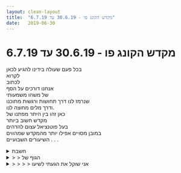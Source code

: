 ```yaml
---
layout: clean-layout
title:  "מקדש הקונג פו - 30.6.19 עד 6.7.19"
date:   2019-06-30
---
```

# מקדש הקונג פו - 30.6.19 עד 6.7.19 
בכל פעם שעולה בידינו להגיע לכאן<br> לקרוא<br> לכתוב<br> אנחנו דורכים על הסף<br> של משהו משמעותי<br> שנרמז לנו דרך תחושות ורגשות מתוכנו<br> ודרך מלים מחוצה לנו.<br> כאן זהו בין היתר מפתנו של<br> מקדש חשוב ביותר<br> בעל פוטנציאל עצום להדהים<br> במובן מסויים אפילו יותר מהמקדש שמהווים<br> השיעורים השבועיים . . .

<details>
                    <summary>חשבת</summary>
                    לעדכן שאני מרגיש לא משהו בכלל.<br> ושאני בא לשיעור כנראה,<br> ושאולי זה ילווה אותי גם לשיעור (התחושה הזאת).
                  </details><details>
                    <summary>> > הגוף של</summary>
                    מרגיש חלש כזה. כאילו אני זקן.
                  </details><details>
                    <summary>> > > > אני שוקל את הגעתי לשיעו</summary>
                    
                  </details><details>
                    <summary>> > > > > > * אח"כ ישי ביטל את שיעורו (עדכון לקוראים הנא</summary>
                    נים שתהו מה קרה עם זה בסוף)<br><br><table width='70%' cellpadding='0' cellspacing='0' bgcolor='#C6C7C6'><tr><td height='1'></td></tr></table><br><b>מדברים על מדיטציה:</b> <a href="http://forums.tapuz.co.il/meditation" target="_blank">http://forums.tapuz.co.il/meditation</a><br/><br/>לומדים את אמנות המדיטציה: <a href="http://www.ThePracticalMeditation.com" target="_blank" rel=nofollow>www.ThePracticalMeditation.com</a><br/>לומדים את אמנות היכולת: <a href="http://www.MagicalChanging.com" target="_blank" rel=nofollow>www.MagicalChanging.com</a>
                  </details><details>
                    <summary>שני ערב 1.7.19 "עצמאות טבעית</summary>
                    19:30 - 21:50, מיכל שיר ואסא, בן מאייש את עמדת הסייען<br> <br> מעט קלישות בתחילת השיעור.<br> <br> *צלילה אל אמן הריפוי והבריאות*<br> בעזרת פורמות, הנעת האנרגיה הפנימית, להיות בסיפור הנכון ועוד. לא להצטרך שדברים יעלו בשביל להתקדם באמן הריפוי והבריאות שלי. <br> מעניין שעבודה שעשיתי הבוקר במרחב הבוקר שלי ככל הנראה העלתה כמה תופעות שדבקו בה בדעתי מהתקופה שבה השתמשתי בה ברצינות בעבר. במהלך היום הטרידו אותי ממש בקטנה צללים קטנים כאלה מן העבר ולא הבנתי מה הם עושים כאן. <br> <br> ביצוע הפורמות במופע אמנות הריפוי והבריאות שלהן העלתה המון מידע מצויין גם כזה ששיך לאמנות הלחימה. <br> <br> *נבט חשוב + לשים לב לא להניח לעבודת העצמאות שלי לסגור אותי לקבלת הנחייה*<br> התלמיד הנוסף שהיה אמור להשתתף בשיעורי היום לא הגיע ונותרתי לבדי. הסייען דיבר איתי על זה והזכיר את הטכניקה של לדמיין שאני עכשיו 100 שיעורים לבדי. בזמן שהוא דיבר על זה התייחסתי לזה מעט ברפרוף כזה. אולי משום שהייתי מעט עדיין חם על העניין הזה של ליצור את שיעורי. אולי מעט חם מידי. אבל הזרע הזה נבט מאוחר יותר בשיעור בצורה יפה מאוד. <br> <br> *עלייה ברמת הביטחון שלי*<br> הרגשתי רגוע יותר במהלך השיעור מכל מיני בחינות מעניינות. בין היתר תחת מבטו המעט מטריד של איזה צופה.<br> <br> *אמנות הלמידה*<br> למידה בע&quot;פ של חלוקת הפרק הראשון ל-12 עבודות - צ&#39;ק<br> דמיון של עצמי עושה זאת במהירות גדולה פי כמה. מסוגל לעשות זאת עם כל מיני דברים בשוטף.<br> איך להגביר את איכות הנוכחות שלי עכשיו בשיעור? כבר השאלה הזו עושה עבודה יפה. <br> עבודה עם דמיון שזהו השיעור האחרון שלי בביה&quot;ס, או עם הנחייה, וניסיון להכין את עצמי כמיטב יכולתי למצב שבו אני צריך להסתדר בלי. <br> עבודה עם הרעיון של 100 שיעורים לבד - הפוטנציאל של זה מהמם. כמו העבודה שעשיתי עם הגב שלי למשל, אבל ב-6 הערוצים. משגר מופלא למציאות חדשה. מרגש. חלק מהאפקט של זה מתקבל אפילו רק מלדמיין את עצמי עושה את זה. <br> <br> השיעור הסתיים ברגע מסוים בגינה בפרישמן. כאמור, ב-21:50.<br> <br> תודה!!<br>
                  </details><details>
                    <summary>> > נ.</summary>
                    משהו שממש שיפר אותי במהלך השיעור - משהו כמו &#39;להיות כאן כמה שיותר בכנות.&#39;
                  </details><details>
                    <summary>ראשון ערב 30/06/19 "יופי אינסופי</summary>
                    הגעתי למקום המפגש בערך בחמש וחצי.<br> כשהוצאתי את הטלפון כדי להשתיקו קיבלתי הודעה מאוד מטרידה ומעצבנת.<br> שקרן הגיעה והתחלנו את השיעור, ניסיתי לשים את הגוש המטריד בצד ולאפשר לעצמי להתנתק ממנו למשך השיעור.<br> מתוך המאמץ לשים את המטרד בצד נוצר מאבק בתוכי ולא הצלחתי בכלל להתחבר לשיעור, דעתי היתה מוסחת ושבויה במעין משחק פינג פונג של להדוף ולהתמסר.<br> לקראת סוף השיעור, החלטתי לוותר על המאבק ולהזמין את המטרד אל תוך השיעור, להשתמש בו, לכוון אליו את הבעיטות שלי, למצוא את הדרך אליו ולהישיר מבט אל הדבר הפועם הזה.<br> רק אז הרגשתי נוכחת בשיעור, זה היה מאוד מעניין בשבילי.<br> בסוף השיעור מיהרתי לטפל בבעיה, הצלחתי להפוך אותה למשהו שמרגיש ממש טוב בכמה פעולות פשוטות, ללא עצבים.<br> השיעור הזה היה מועיל ביותר מבחינת הגישה לעניינים מטרידים ומבאסים.
                  </details><details>
                    <summary>שעור יום שני בקר 1.7.2019 – "בהירות בעלייה</summary>
                    הגעתי לנק&#39; המפגש בשעה 6:30 – השיעור הרשמי הסתיים בשעה 7:55 – השיעור שלי הסתתים ב-8:05<br> משתתפים: אינגריד, יואב - ללא מנחה – הדרכה חיצונית: בן, אינגריד, יואב<br> <br> התחלת השיעור<br> כשהגעתי לנק&#39; המפגש פגשתי שם את בן; הונחיתי להתחיל את השיעור שלי תוך מעבר לגן דובנוב וששם, תוך שאני מנהלת את השיעור שלי, אהיה כל הזמן בתשומת לב להגעתם של יואב ודורית, שאשף לראות אותם לפני שהם ישימו לב אלי ושאקרא להם להצטרף אלי.<br> השיעור שלי<br> תוך כדי הליכה לגן דובנוב חוויתי לעומק את תנועת הרגליים שלי והתבוננתי מסביבי, סופגת את האור היפה והמיוחד של שעת בקר. בגן דובנוב עברתי למיד למדשאה, ליד הבריכה השקועה והתחלתי לעבוד הגמישות ותנועות בעיטה. הרגשתי צורך בעבודה פיזית כדי להעצים את תחושת הגוף שלי כדי לאזן את הרעש הגדול בראש שלי. תוך כדי תרגול הייתי ערנית והתבוננתי בשקט מסביבי, כשאני לוקחת בחשבון את הדרכים השוות האפשריות להגעה לגן דובנוב. כעבור כ-5-10 ד&#39; ראיתי את יואב, כשהוא מרוכז במבט לעבר הכיוון ההפוך מזה שבו אני נמצאת. נופפתי ידיים לעברו אך הוא לא ראה אותי, קראתי בשמו מרחוק – תוך שאני שמה לב שלרוב, בחיים הרגילים, יש בי מעצור חזק מלעשות דבר כזה, אז נהניתי מהחופש שלי לעשות את זה. יואב שם לב אלי, הפנה את ראשו לצד השני וניגש אלי. צירפתי אותו לשיעור שלי. שמתי לב שהנוכחות שלו במידה מסויימת משחררת אותי מהרעש בראש שלי.<br> כעבור עדו כ-5 ד&#39; בן הופיע והצטרף אלינו. הוא הנחה את יואב להמשיך את השיעור של שנינו עד תומו והמשיך להתבונן בשיעור שלנו.<br> השיעור בהנחייתו של יואב<br> תוך כדי שתרגלתי בעיטות, בן העיר לי על החזקת כף הרגל בבעיטת הצד, שעלי להחזיק אותה בזווית יותר מודגש. להפתעתי היה לי קל ונגיש לבצע את התיקון והתפלאתי שלא עשיתי זאת קודם. זה שינה בצורה משמעותי את ביצוע הבעיטות צד שלי וכעבור כמה דקות בן העיר לי שכעת אני נראית כאילו ירדו מעלי כמה שנים כשאני מבצעת את הבעיטה בצורה שבה הנחה אותי. אני חוויתי את זה כשיפור משמעותי בזרימת האנרגיה בגוף.<br> תובנה: נראה לי שברוב התנועות לחימה שאני מבצעת אני מוסיפה איזהו שהוא מאמץ &quot;אקסטרא&quot; שכמו מחבל או מחליש את התנעה, עד כדי ביטול המהות שלה, כלומר, במאמץ היתר שאני עושה אני אולי הופכת את תנועת הלחימה ללא מועילה או פחות מועילה.<br> כעבור כ-10-15 ד&#39; בן נפרד מאיתנו. כשבן עוזב אותנו באמצע שיעור אני לפעמים חווה ירידה משמעותית ברמת האנרגיה בשיעור, אך לא תמיד. הפעם חוויתי זאת כירידה באנרגיה - כי הרגשתי באנרגיה נמוכה. <br> עבדנו על “sticky hands”. גיליתי שלא ברור לי כלל מה זה, למעט השמירה על מגע עם יד הפרטנר. לא הה לי ברור אם זה אומנות לחימה או אומנות התנועה. הבנתי שזה יותר אומנות התנועה. נהניתי מהתרגיל, מתרגול הקשב לפרטנר ורמת שיתוף הפעולה. כיף.<br> עבדנו על אומנות הלחימה תוך שכל אחד בתורו מסמן מכה או בעיטה והיריב בוחן אפשרויות להתמודד עם זה. מאוד נהניתי מזה. לפעמים אחד מאיתנו ביקש מהשני לחזור 3-4 פעמים על אותה התנועה כדי לבחון חלופות אפשריות. שמתי לב לתחושת חוסר אונים שעולה בי מול בעיטות, קצת עבדתי עם זה והרגשתי שהצלחתי לקלף מעלי עוד קצת מחוסר האונים הזה.<br> לקראת סיום<br> יואב ביקש ממני להנחות אותנו, משהו שייטיב איתי. הדגש הזה השפיע עלי לבחור משהו שיעשה לי שמח: ישיבה גב אל גב, במינים מאמץ ותוך תשומת לב לנשימה שלי. <br> תרגיל נוסף: ישיבה זה מול זו תוך התבוננות בעיניו של הפרטנר. מאוד נהניתי מהתרגילים האלה.<br> לאחר מכן יואב הנחה אותנו לשבת ולהקשיב לקולות מסביבנו - זה היה כאילו הוא קרא את מחשבותיי, כי זה היה התרגיל הבא שעלה בדעתי לעשות. בדיוק באות זמן היו כמה ציפורים מאוד קולניות בקרבתנו וזה היה עבורי משול לציפה על פני המים.<br> בשעה 7:55 יואב הכריז על סיום השיעור שלנו. <br> נשארנו ישובים על הדשא עוד כמה דקות ויצאנו מגן דובנוב סביב 8:05.<br> יצאתי מהשיעור טעונה באנרגיות שקטות וחיוניות. אני יכולה לאמץ בהחלט את האירה של &quot;בהירות בעליה&quot;.
                  </details><details>
                    <summary>ג בקר 2.7.19 "שער למתנות אינסופיות</summary>
                    7:55 - 10:49, אסא וליעוז, סייען נוכח בחלקו הראשון של השיעור.<br> <br> הגעתי לשיעור קצת אחרי עשרה לשבע כשאני כבר בתוך מין תרגול. משהו כמו &#39;להיות במקדש&#39;. התמקמתי לי בתנוחה נעימה עם גבי לקיר והתחלתי את השיעור. <br> <br> השיעור כבר התחיל מרגע שנכנסתי אליו והוא שלם. לא חסר בו דבר.<br> במה הכי חשוב לי להשתפר עכשיו?<br> בשלב מסוים בן הגיע והתקמקם לא רחוק ממני. <br> <br> מאבטחת אחת שניגשה אלי לשאול אם אני צריך עזרה שיקפה לי שאני באיזה אופן בולט בשטח. נראה מוזר. יוצא דופן.<br> <br> בשלב מסוים בן הנחה אותי לעבור לגן דובנוב. באופן הרמוני, בזמן הנכון. זה לא ציטוט מדויק.<br> <br> בגן ביליתי זמן מה בלטפס על המתקנים. היה שם רגע אחד שבו עשיתי צעד מעט לא מדוייק, אבל הייתי מאובטח. סה&quot;כ היה לי כיף מאוד ומלמד. <br> <br> לאחר מכן התיישבתי וביליתי עוד קצת זמן עם &#39;להיות במקדש&#39; (אין קשר מכוון לפרק השלישי. הכוונה למשהו אחר). ולאחר מספר דקות נוספות עברתי לעבוד על סאן-צ&#39;ן 1. נהניתי מאוד. בפעם השנייה עבדתי על גירסה מאוד חופשית ולא לחימתית שלו. וזה הראה לי כל מיני דברים ממש מגניבים. צורות שונות למתוח את הגוף. כל מיני פיתולים והיפתחויות.<br> <br> אז בן ניגש אלי ודיברנו מעט. האייטם הראשון היה על הגנה עצמית מפני עצמי. הוזכרה תאונת האופניים שהייתה לי לפני כ-18 שנה ונשאלתי משהו כמו האם אני בטוח מפני דבר כזה כיום (כן, במידה רבה מאוד). אייטם שני עסק במיקום הנכון של ההנחיות המתקבלות בתוך השיעור שלי מהסייען. האחוזים שזה מקבל בתוך השיעור המלא שלי. דובר על אחוזים קטנים באופן שהפתיע אותי. 3-5% זה יותר מידי... לאחר מכן קיבלתי הנחיה להיות עירני לרגע הופעתו של ליעוז בגן ושדקות מספר לאחר שהחל השיעור שלו, אנו מתחילים שיעור משותף. בין היתר השיעור אמור לכלול חלק של פורמות. האם ברור לי שהחלק הזה יכול להיות קצר מאוד (מספר דקות בודדות) או ארוך מאוד כרצוני? לא קיבלתי איזה ציון זמן ברור במה שעלה בי.<br> <br> עוד דבר שעלה היה שבן התייחס שוב כמו במספר פעמים בעבר להנחיה שלו כאל הפרעה לשיעור שלי. שאלתי על זה והוא דיבר על זה קצת באופן שהיה לי מובן לאור העבודה הראשונה שעשיתי. משהו כמו השיעור שלי כבר שלם, כמו מין כדור אור זהוב כזה. ברובד מסוים זה מותיר בו איזו שריטה (הדימוי הזה עלה בשיחה שלנו) שצריך עכשיו להשתמש בו לטובה.<br> <br> שוב עלתה בי גם ההרגשה של איזה קצר תקשורתי קטן. ברגע מסוים.<br> <br> לאחר מכן בן התרחק לאיטו ונותרתי לבדי בשיעור עד שליעוז הגיע. שיניתי מיקום ועבדתי קצת על קימה משכיבה על הגב לעמידה בקפיצה ועל עמידת הידיים שלי. מספר דקות לאחר שליעוז הגיע התחיל החלק המשותף שלנו. <br> <br> שינינו מיקום ועברנו למקום נחמד בצל לא רחוק משם. עבדנו זמן מה על קידום 6 האמנים. ולקראת הסוף, על פורמות. כשאני נזכר שוב בסן צ&#39;ן 2 ובעזרת ליעוז, וליעוז נזכר בסן צ&#39;ן של הקראטה שפעם למדתי, בעזרתי. <br> <br> הגוף שלי מושלם. הוא חכם יותר ממה שאני חושב. חכם ממני בהרבה דברים. הגוף שלנו הוא דאו. ניתן לנו לנוח בתוכו. <br> <br> קל לראות שיש רמות שלא ניתן להגיע אליהם נגיד באמנות הלחימה מבלי שישנה רמה מסויימת בכל אחד מהאמנים. זה נכון לגבי כל אחת מהאמנויות האלה ביחס לאחרות. <br> <br> תודה!!<br> <br> <br> <br> <br> <br> <br> <br> <br>
                  </details><details>
                    <summary>"יופי אינסופי", ראשון ערב, 30.6.1</summary>
                    התחלתי את השיעור ב19:40 בערך.<br> <br> בן דיבר איתי על ההתקדמות שלי בעבודה על הראייה, הנחה אותי לקרוא על זה ולאפשר לעיניים שלי הרבה זמן התבוננות נטולת משקפיים.<br> העליתי כל מני הסתייגויות וקיבלתי תשובות עליהן.<br> <br> התבקשנו למצוא 3 עבודות פנימיות שבא לנו לתרגל עכשיו וכן שהיינו רוצים להשתפר בהן, ולמספר אותן.<br> עבדנו איתן ביחד בישיבה בעיניים עצומות, כשכל אחד יכול להכריז על מס&#39; העבודה הבאה. כולל אפשרות לעדכן &#39;השתפרתי&#39;.<br> העבודות שלי היו: חישת הגוף, אפשור של מה שיש בתוכי, מציאת הצלחות שלי.<br> בהמשך נוספה אפשרות להצמיד ל&#39;השתפרתי&#39; מילה נוספת. ואז גם עדכון חופשי יותר. הריכוז שלי היה נמוך.<br> עברנו לתרגל את זה בזוגות. עבדתי עם יניב.<br> בצורה דומה עברנו לעבוד עם 3 תרגולים תנועתיים שבחרנו.<br> לאחר מכן עבדנו עם שני הסוגים בו זמנית (א-ג תרגול תנועתי, 1-3 פנימי).<br> היה לי קשה לעקוב אחרי מה עושים כל רגע, לשמוע מה אמרו או לזכור על איזו עבודה מדובר.<br> נדמה לי שחזרנו מתישהו לעבודה פנימית בלבד.<br> <br> קיבלתי אחריות על המשך השיעור שלי, עד סופו, ללא מגבלות.<br> התחשק לי ללכת להנאתי ברחבי תל אביב. משהו בתוכי חשש שזה לא מתאים לשיעור קונג-פו, אך לבסוף איפשרתי זאת לעצמי.<br> הלכתי בלי לדעת בדיוק לאן, בכיוון כללי של הים. התרגשתי מהאפשור ומההקשבה לעצמי, ופשוט התרווחתי לי בגוף ונשמתי, בוחר כל פעם מחדש את הכיוון.<br> <br> לבסוף כשהתעייפתי מצאתי לי ספסל לשבת עליו, וסיכמתי לעצמי את השיעור.<br> סיימתי לקראת עשר, עם התכוונות מיטיבה לשבוע הקרוב.<br> <br> תודה.<br>
                  </details><details>
                    <summary>יום שלישי ערב 02.07.19 "לתת ולקבל</summary>
                    באתי לשיעור הזה שבור למדי. מלא רגשות אשם ותחושות כשלון, הגעתי גם לאחר עבודה של 12 שעות , נסיעה של שעה וחצי , ותחושת אשם כבדה של לא עשיתי מספיק בשביל המשפחה ולא ע עשיתי מספיק בשביל להסתדר בעבודה, זה לווה בתחושת מרירות נוראית , עשיתי את כל המאמצים האלו להגיע ומה עכשיו? בגלל האיחור השיעור שלי התחיל בסוג של השתלבות ובכל לווה בתחושת מרירות וייאוש, בשביל זה באתי והתאמצתי בשביל זה הקרבתי ? היה לי מאוד קשה בכלל לבצע איזשהו תרגיל ובכלל הייתה לי תחושה של זהו נדמר, אנ י לא יכול יותר להיות בשיעורים, פשוט אוותר ואפ-סיק . במקביל קרו עוד דברים שאשים בהודעה שנייה.
                  </details><details>
                    <summary>> > ההששלכות של השיעור רבות ומורכבו</summary>
                    אני עדיין מנסה למצוא ביטוי לחלק מהחתיכות. היום בחסרה מהעבודה הייתי במצוקה קשה דמעתי, ובאותו רגע כן נזכרתי בעצה של לא לתת למחשבות לעצור שברים שמעבר, בכיתי ובכיתי והרגשתי חוויה של כניעה למציאות סביבה שהתפרקה לחתיכות קטנות, שבה תוך כדי דמעות הרגשתי משהו עצום, אני כבובה תלויה על חבל,אני עם הגוף הפיזי ומתחתיו בוער משהו אחר, המציאות שמסביבי שהייתה כביש ומכוניות מתחתיה פועמת משהו שאני אפילו לא יכול להסביר. נמשך כמה דקות בלי שליטה שלי מלבד הגירוי הראשוני.
                  </details><details>
                    <summary>> > </summary>
                    
                  </details><details>
                    <summary>רביעי שש, 3.7.19, "הסדנה המשולבת</summary>
                    16:46 עד 21:30 בערך, אני ישי וקרן<br> <br> הגעה מוקדמת, קצת אחרי וחצי. התארגנות, פיפי וכאלה, ונכנסתי לשיעור. <br> <br> כניסה ל-&#39;העולם הוא מקדש&#39;.<br> סשן ארוך של הבנת וכתיבת תוצרים רצויים מהשיעור. מתוכו (בניסוח מקוצר):<br> הגוף כאור<br> העולם כמקדש<br> אמן הלחימה<br> אמן הבריאות<br> החוקר<br> הקוסם<br> הקופיף<br> <br> מחקר על &#39;הגוף כאור&#39;, הרבה בעזרת הקטע &quot;דרשה על הגוף&quot; מכוחו של הרגע הזה (עמוד 95 בתרגום לעברית). <br> <br> מחקר על &#39;העולם כמקדש&#39; - בעזרת העברת תשומת הלב ליופיו. ובעזרת תוצרי המחקר הקודם. <br> <br> עבודה על עמידת ידיים (טיפ מעניין מישי לגבי זה)<br> עבודה על סן צ&#39;ן 1 ו-2. <br> עבודה על טיפוס וטכניקה חדשה של עליה אל מפלס צר. <br> <br> בסביבות 18:20 אספתי את ישי וקרן לשיעור. תרגול צורת העבודה של חיקוי תנועתי אחד של השנייה כשהעיניים נפגשות ונשארות שם. הם התחילו בזה והמשכנו באופן אורגני כזה מתוך התרגול שלהם. ואז ניצול של הסביבה הזו. 1 מחקה ו-1 מנסה להיטיב עם עצמו בעזרת תנועה. 1 מחקה ו-1 מנסה להיטיב עם השני בעזרת בחירת התנועות. <br> <br> ביחד - סימון של נגיעות רגליים עדינות בגופם של האחרים. עבודה עדינה עם כרית. <br> <br> ביחד - לשים לב לחיים שיש בדברים. כמו זרם של חשמל עבור נורה. כך יש משהו שמפעיל דברים אחרים בעולם. יש זרם של משהו, לא משנה מה שעושה שדברים יהיו חיים ויוכלו לדבר ולזוז. ואפשר להבחין בו. ואפשר להרגיש אותו בי. בכל מיני מופעים וצורות. <br> <br> בסביבות 19:20 הונחינו להמשיך כל אחד את שיעורו שלו עד תומו. <br> <br> במהלך כל הזמן המשכתי לעבוד על הגוף כאור, ועתה חזרתי לזה בשמחה. <br> <br> הוזמנתי להצטרף לבעז, ריב ושמואל בעבודה המשותפת שלהם. אך הרגשתי שנכון יותר להמתין עד שהשיעורים של האחרים יסתיימו לפני שאעשה זאת. לאחר שזה קרה, הצטרפתי בשמחה לעבודה שעסקה בניקוי טעויות מאמנות הלחימה שלנו. היה מצוין.<br> <br> לאחר שחלק זה הסתיים, לקחתי את התיק ויצאתי אל החלק האחרון של השיעור שלי. שכלל בין היתר גם פסטה טעימה בלנדוור.<br> שם: עוד עבודה מיוחדת עם הגוף כאור והעולם כמקדש. <br> <br> כשהכנסתי בחוסר זהירות פסטה חמה ממש קצת יותר מידי לפה והתעקשתי לא להוציא אותה כי היה לי ממש טעים, זה הזכיר לי עוד קטע מתוך כוחו של הרגע הזה. עולה שם השאלה &#39;איך נוכל להיפטר מהשליליות?&#39; והתשובה מתחילה ב- &#39;איך נפטרים מגחל לוהט שמחזיקים ביד?&#39;. זה העלה בי איזה לימוד נהדר שקשור לזה. על הפסטה התעקשתי כי היה לי טעים. מה טעים לי בשליליות במקומות שבהן אני מחזיק בה? איפה אני מחזיק בעמדה קורבנית בחיי? התבוננות מעניינת מאוד.<br> <br> לאחר מכן בראתי לי את הערב שמתוכו אני כותב עכשיו. שאמור בין היתר לכלול גם סשן קצרצ&#39;יק של בריאת מחר שלי. <br> <br> פחות או יותר כשקמתי לשלם, סיימתי את שיעור. כאמור בערך בשעה 21:30.<br> <br> תודה!!!
                  </details><details>
                    <summary>קונג-פו, רביעי 20:00, 03/07 - "הסדנה המשולבת</summary>
                    מ 18:50 עד 21:55.<br> רוב הזמן ביחד עם ריב ושמואל, בחלק מהזמן אסא הצטרף אלינו.<br> <br> ריב ואני חזרנו על התנועות הראשונות מפורמת אגרוף ארוך השלישית אותן למדו ביום חמישי. <br> בהמשך שמואל הצטרף אלינו ועבדנו ביחד על אגרוף ארוך הראשון כשאנו מנסים גם להשתפר בלחימה וגם להבין טוב יותר תנועות מסויימות ואת היישום הלחימתי שלהן. <br> <br> בהמשך עברנו לניקוי טעויות שאנו עושה במשחקי הלחימה השונים. מבחינתי זה היה בהשראת סרטון קרב שראיתי בין לוחם MMA לאמן לחימה סיני (שהסתיים תוך כמה שניות בנוקאאוט). זה העלה בי את השאלה האם גם אני עושה טעויות? האם גם אני משלה את עצמי? אני יודע שטעויות רבות נוקו בעבר אבל תמיד אפשר להבריק עוד קצת. <br> אז יצאנו מנקודת הנחה שאנו עושים טעויות והתנסינו בניקוי הזה בתרגול ידיים ואח&quot;כ בתרגול רגליים נמוך. שניים עובדים ועושים את הניקוי הזה כאשר השלישי צופה ומנסה לזהות אצלם טעויות. זה היה ממש טוב. שמתי לב לכמה דברים וזה עזר לי לעבוד בצורה יותר מדוייקת ומחוברת למציאות.<br> <br> אסא הצטרף אלינו ועשינו סבב הדרכות קצרות (לכל הארבעה)בהן אנו עובדים ומשתפרים במשהו נקודתי מאומנות הלחימה. אלה ההדרכות שניתנו:<br> ריב - לתת סימון &quot;לא טוב&quot; לפרטנר ולציין משהו בקול (למשל &quot;לא נכון&quot;). אח&quot;כ לתת את אותו הסימון אבל בצורה טובה יותר ולציין משהו בקול (כמו &quot;מצויין&quot;).<br> אני - להחזיק חזק את היד מאוגרפת מול הפנים של הפרטנר ולהתקדם לעברו. המטרה של אחד היא שהיד לא תזוז ושל השני להסיט את היד ולהעיף אותה מהאזור שלו.<br> שמואל - המטרה רציפה של סימונים עדינים עם הידיים&nbsp;&nbsp;כאשר השני עובד עם זה תוך כדי הגברת המודעות והשליטה שלו במצב.<br> אסא - להסתכל על השלושה האחרים ולזהות טעויות שהם יכולים לעשות במהלך קרב שיאפשרו לי להיכנס בסימון, ובמקביל לזהות גם טעויות שאני יכול לעשות במהלך קרב שיאפשר להם להיכנס בסימון. <br> זה היה מצויין והשלמה טובה לעבודה הקודמת.<br> <br> אסא המשיך בשיעור שלו ונשארנו שמואל ריב ואני. <br> <br> דמיינו שאנו נמצאים במוד קבוע של טיפוח הבריאות. במוד הזה כל דבר שאנו עושים מטפח את הבריאות שלנו. בהמשך, תוך כדי מעבר לגג גן העיר (עד כה היינו באזור נקודת המפגש), שיתפנו ברשמים שלנו מהעבודה. אני ראיתי דברים הקשורים לאכילה ותזונה, שעות שינה מעטות ואיכותיות, עבודה מול המחשב והרפייה של העיניים.<br> <br> מרחב חופשי לשיפור הראייה<br> התקדמות עצמאית בשיפור הראייה כאשר כל אחד מאיתנו יכול להביר לנו הדרכה קצרה בת דקה או פחות.<br> שלוש עבודות שאני זוכר:<br> להרגיש את שרירי ולהרפות אותם<br> להסתכל לאזורים מסויימים ולשים לב אם אני מפספס משהו<br> הנאה מהראייה<br> <br> מרחב חופשי באמנות ההגשמה<br> התקדמות עצמאית כשגם הפעם כל אחד מאיתנו יכול להעביר הדרכות עם הגבלת זמן של 5 דקות לכל הדרכה.<br> הדרכה אחת שאני זוכר כרגע: בחירה של 3 דברים שאני מתכוון לעשות מחר. לדמיין עשייה טובה הן ברובד הפנימי והן בחיצוני.<br> <br> מבט על על השיעור - בעזרת 6 האומנויות. הסתכלות והערכה כמה השלמתי בשיעור הזה בכל אחת מהן. למעט אמנות הלחימה בה הערכתי שהשלמתי מעל ל 100 אחוזים (באזור 130-140) בשאר הערכה שלי נעה בין 80 ל- 100 אחוזים.<br> <br> היה שיעור נהדר! תודה!
                  </details><details>
                    <summary>שעור יום רביעי בקר 3.7.2019 – "התרת הנשימה</summary>
                    שעת הגעה: 6:25 – זמן סיום:8:50 – משת&#39;: אינגריד, דורית, תרצה – מנחה: בן ואחרות<br> תחילת השיעור שלי<br> תוך כדי שהלכתי לנק&#39; המפגש הבחנתי מעבר לצומת בדורית העומד ברמזור במעבר החצייה. היא הגיעה לנק&#39; המפגש כעבור כמה דקות (בשל הרמזורים).<br> בדומה לשיעור של יום שני, בן פנה אלי מיד עם הגעתי לנק&#39; המפגש והנחה אותי להמשיך (ולא להתחיל כפי שהבנתי בטעות בשיעור הקודם) את השיעור שלי תוך מעבר לגן דובנוב. שם עלי לנהל את השיעור של עצמי לפי רצוני ולהיות ערנית כך שאראה 2 משתתפים נוספים לפני שהם יבחינו בי ולקרוא להם להצטרף אלי ולשיעור שלי.<br> צעדתי ברח&#39; תוך שאני מתמקדת בתחושה הכללית שלי ומתבוננת סביבי ונהנית מהיופי שאני מבחינה: האור הקסום של בקר מוקדם, השמיים הכחולים, הירוק של עלי העצים הרבים, פרחים, ציוצי ציפורים. עשיתי מאמץ רב כדי להתמקד בכל אלה ולגבור על הרעש הפנימי בראש – בעיקר מטריד אותי מצבי הבריאותי, עצם העובדה שלפני כשבועיים חיליתי באיזה וירוס שפעת ומאז אני לא מצליחה לגמרי להירפא. אני חווה את זה ככישלון מבחינת אומנות הבריאות שלי – כי אני מאמינה ש&quot;הייתי אמורה&quot; כבר להירפא לחלוטין מזמן. אני חווה תסכול&nbsp;&nbsp;מתחושת החולשה הקלה בגוף, בעיקר מתחושת הערפול והאפיפיות בראש. תוך כדי צעידה בדקתי פעם פעמיים אם אני מבחינה באחד התלמידים האחרים מאחוריי, אך הייתי לבדי. שאפתי להיות ממוקדת ולבחור בחווייה שלי, במידה חלקית של הצלחה.<br> שיעור בגן דובנוב – חלק ראשון<br> בגן דובנוב בחרתי הפעם להתמקם ברחבת המתקנים ולהתחיל בעמידה יציבה על הדיסקית המסתובבת. העמידה על הדיסקית רק הבהירה לי עד כמה אני עוד פחות יציבה מבדרך כלל. הפעם בחרתי לקבל את עצמי כפי שאני ברגע זה ולא להיות מתוסכלת, להרפות מכל שאפתנות, אלא להתמקד במשימה: לעמוד יציבה על הדיסקית המסתובבת. שמתי לב לכל מיני רגשות שעלו ברקע, שדיברו בקולות שונים, כגון: &quot;אה, קטן עליך&quot;; &quot;אופס, אני כנראה ממש לא בכושר היום&quot;; &quot;לא נורא, זה בסדר, זו הזדמנות לחוות חוויה אחרת – לא הצלחה ולא כישלון&quot;. בזכות זה שהסכמתי להרפות מכל שיפוטיות וקורבנות, יכולתי לראות שאכן כן, עדיין לא חזרתי לעצמי ושעם כל החולשה ויציבות פחות איתנה, אני בכל זאת מצליחה לעמוד לרגע על הדיסקית המסתובבת ולחוות בזכות זה בצורה חדה יותר את השוני בגוף. <br> בהמשך זה עשר לי להיות יותר בקשב לעצמי ולהיטיב עם הגוף והנפש.<br> בינתיים ראיתי מרחוק מישהי שעשויה הייתה להיות תרצה, התקשיתי להבחין בפרטים מרחוק. כעבור כמה שניות, כשמעט התקרב ופנתה לגשת אל המדשאה, נופפתי ידיים לעברה ובסוף קראתי לה בשמה וסימנתי לה לגשת אלי. הנחיתי אותה להצטרף אל השיעור שלי ולהיטיב עם הגוף.<br> כעבור דקה ראיתי גם את דורית, שלא ראתה אותי והסתכל בכיוון שלי. היה מאתגר יותר &quot;לשלוף&quot; אותה מרחוק, נדרש ממני לקרוא לה כמה פעמים, אך הצלחתי. כשהיא הגיעה הנחיתי אותה בנפרד ושמתי לב שהוספתי תוספת קטנה להנחיה שלא אמרתי קודם לכן לתרצה – בינתיים ההנחיה התחדדה לי, או שזו הייתה תגובתי לדורית, שחשתי בצורך לדייק יותר: נדמה לי שהוספתי את המילים &quot;כדי לשכלל את הגוף&quot;. תרצה שמה לב שהוספתי משהו בהנחיה לדורית ומיד ביקשה שאשתף אותה. חשתי מבוכה קלה, כאילו &quot;נתפסתי על חם&quot; בחוסר דיוק. מאוחר יותר, בן, שהבחין במתרחש כיוון שהגיע כמה שניות אחרי דורית, העיר לי על כך שזה היה נמנע אילו הייתי חוזרת על ההנחיה תוך שאני פונה גם לתרצה וגם לדורית. <br> המשכנו בעבודה עצמאית ומיטיבה. בחרתי בתנועות גוף מיטיבות, מעט גמישות, מעט בעיטות. בינתיים בן התיישב על הדשא עם דורית, במרחק מה.<br> נהניתי מהמרחק הווירטואלי שנוצר בשיעור שלי מעצם נוכחותה של תרצה ומנוכחותו של בן במרחק מה. <br> שיעור בגן דובנוב – חלק שני - שעור פרטי עם בן<br> כעבור כ-10-15 ד&#39; בן ניגש אלי וקרא לי לבוא לשבת איתו במרחק מה, תוך שהוא מבקש ממני לבחור נקודה על הדשא. הוא ניהל איתי שיחה מחדדת ומדייקת, שבה בין השאר חידד לי את נקודת ההנחיה הנפרדת שנתתי לדורית בנפרד ואילו הייתי פונה לכולם לא הייתה בעיה עם השינוי בהנחיה. <br> משום מה אינני זוכרת דבר מדבריו של בן, ברגע זה. אני בעיקר זוכרת את חוויית הישיבה על הדשא המעט לח (אבל לא ממש רטוב), את הכלבים מסביב שעושים את צרכיהם על הדשא לא הרחק מאיתנו (ושככל בעליהם מקפידים לאסוף בסקית את הצואה). חוויתי אי נוחות מסויימת, הרבה רעש בראש. מצד שני אני גם זוכת חווייה של הנאה מעצם הקשב לדבריו מאירי העיניים של בן. <br> שיעור בגן דובנוב – חלק שלישי - שעור קבוצתי עם דורית ותרצה בהנחיית בן<br> בן זימן את שלושתנו לבחור נקודה על הדשא (מקום אחר, במרחק מה מהקודם) להתיישב על הדשא. כולנו חלצנו נעליים. כפות הרגליים שלי השחירו מהמגע עם האדמה החשופה. דורית נותרה עם גרביים לבנות שהשחירו בתחתיתן. משך זמן ממושך – כשעה, נראה לי – ישבנו עם בן כשהוא מדבר איתנו על היבטים שונים של שיעורי קונג פו.<br> כעבור זמן מה התבקשנו להוציא כלי כתיבה (הייתי כ&quot;כ בריחוף שלא הבנתי מיד את ההנחיה); התבקשנו לסרטט מלבן (שרטטתי ריבוע ובן ביקש ממני להתחיל מחדש על דף נקי – זה הזכיר לי את עצמי בכיתה א&#39;, רק שהמורה הפעם מלא רגישות וחמלה וללא טיפת שיפוטיות, זה היה תיקון נפלא ונעים, מעט כמו לשבת בסירה על פני אגם יפה ושקט, כשאני חולמת בהקיץ אבל מרגישה בטוחה).<br> שרטטנו מלבן שאותו חילקנו ל-12 קוביות ובתוכן מילינו כותרות של 12 שעורים הכלולים בתוך השלב הראשון של לימודי הקונג פו; שכל שלב הוא שכבה אינסופית שתמיד ניתן ללמוד בה עוד דברים, ואליה יכולה להצטרף שכבה נוספת – השלב השני, השלישי או הרביעי, כשאין סתירה או מניעה הדדית ביניהם. <br> <br> טבלת 12 העבודות לשלב הראשון:<br> מילון תנועות&nbsp;&nbsp;&nbsp;&nbsp;קרב אימון&nbsp;&nbsp;&nbsp;&nbsp;הגנה עצמית<br> מיומנות תנועה&nbsp;&nbsp;&nbsp;&nbsp;עבודת זוגות&nbsp;&nbsp;&nbsp;&nbsp;מיומנות חבטה<br> מיומנות הצלחה&nbsp;&nbsp;&nbsp;&nbsp;עבודה פנימית&nbsp;&nbsp;&nbsp;&nbsp;אומנות השיעור <br> אמנות הלמידה&nbsp;&nbsp;&nbsp;&nbsp;אומנות הבריאות&nbsp;&nbsp;&nbsp;&nbsp;ניהול עצמי<br> <br> על אמנות השיעור: זוהי אמנות בריאת השיעור. היא חלק מאמנות הלמידה, אך בפרק הראשון יש לאמנות השיעור חשיבות מרכזית מאוד, לכן היא מקבלת משבצת נפרדת משל עצמה. אמנות השיעור מכילה כמות עצומה של חומר לימוד. <br> בן המליץ לנו לקרוא את הפוסט של דורית מלפני מספר שבועות (חודש מאי?) שנקרא &quot;עשיתי שיעור קונג פו בשדה התעופה של הונג קונג&quot; ביומן השיעורים 0לא הצליתי למצוא את הפוסט לצערי).<br> מבחינה סמנטית יותר מדויק לקרוא לזה &quot;שכבה&quot; מאשר &quot;פרק&quot;, כי פרק מכיל בחובו את הרעיון שכאשר הוא מסתיים, הוא &quot;נגמר&quot; ומשהו אחר בא במקומו, ואילו במונח &quot;שכבה&quot; ברור ששכבות אחרות יכולות להצטרף. <br> בלימודים מפיקים יותר תועלת מלימוד ביכולים להטיל בו ספק מאשר כשלא קיימת אופציה כזאת, כלומר, אם אני פסיבית ומקבל כל מה שאומרים לי מבלי לבחון את התכנים, אפיק הרבה יוצר תועלת מעצם הטלת הספק, כי זה מה שמאפשר לי לקחת משם את מה שמתאים לי. <br> יש יתרון רב גם בללמוד מתוך תחומים שבהם המיומנות שלי גבוהה גם עבור רבדים בהם אני פחות טובה – כי זה מעניק לי כלים.<br> הלמידה שלי משתדרגת לא כאשר אני מצליחה ללמוד בעל פה דברים, אלא כשאני מבינה משהו. <br> מעבר לפרק השני בלימודי קונג פו, פירושו שהשכבה השנייה מצטרפת אל השכבה הראשונה.<br> הטבלה שסרטטנו עם 12 הפרקים יכולה לסייע לנו ליצור את היסודות עבור הפרק השני.<br> בריאת השיעור שלי – ברגע שאני מצליחה לשדרג את בריאת השיעור שלי, אני עוברת לשיעור אחר!<br>
                  </details><details>
                    <summary>> > </summary>
                    &quot;בן, שהבחין במתרחש כיוון שהגיע כמה שניות אחרי דורית, העיר לי על כך שזה היה נמנע אילו הייתי חוזרת על ההנחיה תוך שאני פונה גם לתרצה וגם לדורית&quot;<br> <br> <b>זה לא נכון.</b><br> ראשית, לא הבחנתי בכך כלל.<br> שנית, הפניתי את תשומת לבך למשהו אחר לגמרי:<br> <br> לכך שבאפשרותך <b>להנחות את כולכם</b> בכל דבר (לא אותן, אלא <b>אותך</b> ואותן) והצבעתי על יתרון-או-שניים של זה, במצב המסויים הזה שבו אתם הופכים מאחת לשתיים ואחר כך משתיים לשלוש (מה גם, שזה תואם את ההנחיה המקורית שקיבלת).<br><br><table width='70%' cellpadding='0' cellspacing='0' bgcolor='#C6C7C6'><tr><td height='1'></td></tr></table><br><b>מדברים על מדיטציה:</b> <a href="http://forums.tapuz.co.il/meditation" target="_blank">http://forums.tapuz.co.il/meditation</a><br/><br/>לומדים את אמנות המדיטציה: <a href="http://www.ThePracticalMeditation.com" target="_blank" rel=nofollow>www.ThePracticalMeditation.com</a><br/>לומדים את אמנות היכולת: <a href="http://www.MagicalChanging.com" target="_blank" rel=nofollow>www.MagicalChanging.com</a>
                  </details><details>
                    <summary>שבת 16:00 6.7.19 "נינג’ות בדרך</summary>
                    14:35 - 17:45 בערך, אסא הדר ואלון.<br> 17:45 בערך עד 20:00 - אסא וריב <br> <br> שיעור בעל 4 פאזות: הלובי, הדוג&#39;ו, המעגל והסטודנט לדאו יישומי<br> <br> תנועה חדשה: ליהנות מלעכל. גם במובן של אוכל, אבל גם בשלל מובנים אחרים. אכלתי קצת טו מאצ&#39; לפני השיעור ובתוכו רציתי להפוך את פעילות העיכול לכזו שמרגישה פחות כבדה. התוצאה הייתה עבודה פנימית ממש טובה ורחבת יישומים. דומה קצת לגריקה. אפשר ליהנות מלעכל את היומיים האחרונים. אפשר לעכל מחדש את מה שלמדתי עד היום. בקונג-פו או בכלל. <br> <br> אגרוף ארוך 1 ו -2. ממש כיף לבצע אותן. הגוף שלי מרגיש שהוא מבין אותן ברמה אחרת לגמרי.<br> התקדמתי באמנות הלחימה תוך שעסקתי בקידומה של הדר. העבודה המסודרת הזו ממש טובה לי. אני ממש מרגיש את המערכת שלי קולטת טוב יותר ומחדש את הזוויות, את הדפוסי תנועה והכיוונים. <br> העבודה על מתקן החבלים בגן פינצ&#39;וק הייתה טובה מאוד. <br> <br> העבודה עם ריב: <br> בסביבות 17:45 הצטרפתי לריב בשיעור אמנות הדאו היישומי. עבודה ב-3 נושאים. <br> גישה לכל החלקים שלי<br> אהבת אדם<br> אמן הטרפז (3 סוגים: יודע לטפס ולרדת אך לא עושה דבר כשהוא למעלה, יודע לעשות הכל כולל להניע ולעצור, יודע להניע אך לא לעצור. נשאר תקוע בתנועה שהניע ). <br> <br> רגעים משמעותיים כללו עמידה על חוף ים סואן מלא אדם על חוף של עיר גדולה, וחיבור ברור אל חוף הים שמתחת כל זה. מישור חולי עזוב ליד כמה גבעות עם קצת צמחיה ירוקה עליהן. היה לזה שקט נפלא. <br> <br> לכבד את כל מי ומה שבי כמפתח לגישה לכל חלקיי. ניתן לראות את מידת הציניות/לעג/חוסר כבוד שיש בי כלפי אנשים בחוץ כאומדן למידת הדברים הללו שיש בי כלפי החלקים השונים שבי. לשים לב, לכל חלק יש תפקיד חשוב משלו. אינני יודע אותו. אינני מבין באמת את המערכת וחלקיה. אנשים שמכבדים אותם מוכנים לתת ולדבר ולהתגייס. <br> <br> שינוי הדימוי שיש לי אודות עצמי בהקשר של עשייה מסויימת. או בכלל, כאמן עשייה. <br> <br> התנועה הכפולה של התרווחות במצב הקיים, ומודעות לאפשרות להתקדם בכל מיני סולמות. <br> <br> ועוד מלא דברים. <br> <br> תודה!!!
                  </details><details>
                    <summary>"הסדנה המשולבת", רביעי ערב, 3.7.1</summary>
                    אכתוב בקצרה מפאת מצב פנימי שזה מה שהוא מאפשר:<br> <br> אני, קרן ואסא.<br> אני וקרן מתחילים עצמאית.<br> אסא ממשיך איתנו בהנחייתו.<br> עושים תרגיל מראה אחד מול השני (שהתחלנו לפני שאסא הצטרף לשיעור והנחה).<br> אני חש עייפות פיזית תוך כדי תרגילים פיזיים שאנחנו עושים.<br> סוג של מדיטציה של לחוש את האנרגיה, גם את האנרגיה של העייפות. התחילה מלחוש את החיים שבאחרים (השניים הנוספים בשיעור).<br> סיימתי תוך כדי טיול נעים לכיוון מקום שקבעתי עם חברה שלי. היה טיול טוב.<br> <br> התחלה סביב חמש וחצי.<br> סיום סביב שבע וחצי, רבע לשמונה בטח.
                  </details><details>
                    <summary>שני ערב 1.7 "עצמאות טבעית" - לפעול מתוך חיבו</summary>
                    התחלתי את השיעור שלי בצפייה באפטר שקיעה בגדר שצופה על בריכת גורדון.<br> נהניתי להתמתח.<br> אני מאד אוהבת את הספוט הזה.<br> הוא מרגיע אותי ועושה לי הכנה ממש טובה לשאר השיעור שלי.<br> <br> בהמשך:<br> שיעור עם שיר. יהה!<br> <br> הדבר הראשוני והמשמעותי שיישמתי בשיעור זה להקשיב לעצמי, לעשות רק מה שבאמת נכון. אם איבדתי את החיבור ואני עושה משהו שאני לא רוצה. לעצור, להתבונן, ולחזור חזרה לפעולה רק ממקום נכון.<br> <br> דמיינתי כבר היכן נהיה ומה נעשה, ואז בא לי רעיון אולי בכלל ללכת ברגל לנמל תל אביב.<br> הלכנו לכיוון.<br> בדרך הגוף שלי זעק חוסר מרוצות ותיעוב.<br> זה כי עשיתי משהו שלא רציתי באמת.<br> ואז עצרנו.<br> שיר נכנסה להרגיש את המים, ואני ישבתי על ספסל בשקט.<br> ואז זה נהיה ממש ברור, שלחזור אחורה למקום הראשוני שראיתי ולעשות את מה שראיתי בדמיון.<br> <br> הלכנו לאזור המרינה.<br> בדרך ובמקום החדש התמודדנו עם הרע שנוצר במערכת.<br> ישבנו ונרגענו.<br> המון אי שקט ורעש.<br> <br> הנחיתי את שתינו במדיטציה עמוקה שנבעה מהרגע הזה<br> הרבה שחרור<br> התנקות<br> חופש לעצמי ולעולם<br> סיימנו את המדיטציה כשאנחנו כבר מרגישות טוב ומחוברות פנימה.<br> <br> במקור תיכננתי שנקדיש 1-2 דקות ל-6 המרחבים שלנו<br> אבל זה פחות התאים.<br> <br> היה זמן שכל אחת יכלה לעשות לבד מה שרצתה. ישבנו באותו ספסל.<br> אני לא זוכרת מה עשיתי אבל זה היה טוב.<br> <br> אפשר להגיד שרוב השיעור היה חיבור פנימה.<br> ולעשות רק מה שרוצים.<br> <br> אני לא זוכרת מה עוד עשינו אז נשמע לי הגיוני שהיה עוד <img src="http://www.timg.co.il/tapuzForum/images/Emo23.gif" alt="|לב|">
                  </details><details>
                    <summary>> > אה, כן, זה היה השיעור שקיבלתי עלי</summary>
                    הנחיות מראש להתחיל את השיעור שלי לפני שיר ולסיים את השיעור אחרי שאני מסיימת את השיעור שלה.<br> המשכתי ללכת עד לבן יהודה לסל. לקחתי משהו מהבית שלי. המשכתי לנמל תל אביב באוטובוס. ובחזרה. ואז השיעור שלי הסתיים.<br> חזרתי הביתה בהפסקה הראשונה עם הרבה אנרגיה ואור בעיניים<br> בפעם השנייה שחזרתי כבר בסיום השיעור, חזרתי עם יותר זיעה ומותשות אבל עדיין מרוצה מאד.
                  </details><details>
                    <summary>שבת 16:00 "נינג'ות בדרך" 6.6.1</summary>
                    עיקרי השיעור (עדין סובל לצערי מכאבים בידיים, בעיקר בעת כתיבה על מחשב וטלפון)<br> <br> 1) כוונה לעבוד בצורה מועילה גם עם רגעים משעממים מתים או מעצבנים<br> <br> 2) עבודה בהשראת ומתוך מחברת הקונג פו הפיזית בסיוע אסא<br> <br> 3) דברים שהייתי רוצה להשתפר - בהם החלטות וקבלת החלטות הצבת מטרות וחתירה לעברן<br> <br> 4) טיפוס על מתקנים<br> <br> 5) עבודת רגליים עם הדר<br> <br> איכות שהייתי רוצה להמשיך - עבודת זוגות.<br> וגם - קבלה של הדברים שיכולים בשיעור מבחוץ ומבפנים (כאב פיזי למשל, רגשות, וכו&#39;) <br> <br>
                  </details><details>
                    <summary>התרת הנשימה 3.</summary>
                    אני כותבת את הסיכום לאחר 14 יום ולכן זוכרת רק חלקים.<br> בן הפנה אותי לגן דובנוב,אינגריד קראה לי- להנעים לגוף בתנועה וגמישות .אני זוכרת שהתנועעתי מתוך הקשבה לעצמי ולסביבה.<br> בן לקח את דורית ואמר לי להמשיך לנו את השיעור באותו אזור .המשכנו את הגמישות&nbsp;&nbsp;והוספתי דגש תוך כדי להקשיב לעצמי&nbsp;&nbsp;וגם לצלילים מסביב.<br> היה לי ריכוז אבל קצת תחושה רדומה ושדורית חזרה משהוא התעורר אצלי כרגע לא זכור אם היה לי אינטרקציה עם דורית ואולי בכלל רק אינגריד הנחתה.<br> עברנו למדשאה.בן התחיל להסביר על חלוקה לפרקים של החומר הנלמד באמנות הקונגפו.הרגשתי שאני אוהבת לשמוע את בן מדבר אבל שזה נושא שפחות אני אוהבת .כי כנראה איני חושבת את עצמי תלמידה מתקדמת.או משהו כזה..בן אמר שאפשר להגיב בחופשיות כל מה שעולה .זה היה נחמד היתה תקשורת טובה חיה,ראיתי שאפשר להסתדר גם אם אנשים שואלים שאלות שונות במגביל,בן שמר על הריכוז&nbsp;&nbsp;וענה מאוד ברור לכל השאלות ובאדיבות .זה עזר לי להתרכז להרגיש את עצמי ואת החומר שנלמד,כבר לא היתה שאלה אם זה מעניין יותר או פחות.בהתחלה היה לי קשה להפתח ,בזכות דורית הבנתי כמה חופש ניתן לי ואז נזכרתי בציור באיך אני יכולה להגיב לצבע בצורה חופשית ועוצמתית ושיחררתי יותר..עד כאן בינתיים.<br><br><table width='70%' cellpadding='0' cellspacing='0' bgcolor='#C6C7C6'><tr><td height='1'></td></tr></table><br><a href="http://www.tirzafreund.com" target="_blank" rel=nofollow>www.tirzafreund.com</a>
                  </details><details>
                    <summary>> > * טעות של שני תווים בקו</summary>
                    וגם כדאי אולי בכותרת לכתוב תאריך מלא + יום ושעה.<br> אחרי שתעלי מחדש עם הקוד הנכון (כי הקוד הזה לא יהיה ניתן לאיתור) אמחק את זה מפה.<br><br><table width='70%' cellpadding='0' cellspacing='0' bgcolor='#C6C7C6'><tr><td height='1'></td></tr></table><br><b>מדברים על מדיטציה:</b> <a href="http://forums.tapuz.co.il/meditation" target="_blank">http://forums.tapuz.co.il/meditation</a><br/><br/>לומדים את אמנות המדיטציה: <a href="http://www.ThePracticalMeditation.com" target="_blank" rel=nofollow>www.ThePracticalMeditation.com</a><br/>לומדים את אמנות היכולת: <a href="http://www.MagicalChanging.com" target="_blank" rel=nofollow>www.MagicalChanging.com</a>
                  </details><details>
                    <summary>קונג-פו, חמישי 18:00, 04/07 - "אמת בפעולה</summary>
                    השיעור שלי התחיל בסביבות 17:30 והסתיים באזור 20:00.<br> היינו ריב, יניב ואני, ורובו היה בהנחיית ריב.<br> אני חושב שהתחלתי בתרגול 2 הפורמות הראשונות של אגרוף ארוך.<br> בהמשך כל אחד מאיתנו ביקש מאחד מהשניים האחרים שילמד אותו איזו תנועה שאותו אחד עושה אותה טוב. למשל, יניב ביקש ללמוד מריב את האיכות התנועה שלו בתרגול הפורמות. אני ביקשתי ללמוד מריב את ההתקרקעות שלו בעבודת הזזות&nbsp;&nbsp;(אחד הדברים שלמדנו במקרה הזה היה היכולת להזיז את הגוף ברכות כשהרגליים נטועות בקרקע). אי חושב שריב רצה ללמוד ממני את התנועות הארוכות שלי בביצוע הפורמות.<br> התחלנו את העבודה הזו בנקודת המפגש ולאחר זמן קצר עברנו לקומה השנייה של גן יעקב. שם הסתיים השיעור של כולנו.<br> <br> מעבר לזה נגענו בעוד כמה דברים שחלקם קשורים לשיפור היום יום שלנו.
                  </details><details>
                    <summary>רביעי ערב 3.7.19, "הסדנה המשולבת</summary>
                    הצטרפתי לבועז וריב,. התחלנו בפורמת אגרוף ארוך (מס&#39; 1), במטרה לדוג מתוכה תוכן משמעותי באמנות הלחימה. <br> היה מעניין מאד והחלפנו רשמים ודעות על תנועות מתוך הפורמה.<br> <br> התעסקנו בתרגול ידיים ורגליים נמוך, בדגש של ליטוש אמנות הלחימה.<br> <br> יחד עם אסא, העברנו סבב תרגולים קצרים שנועד לתקן טעויות ולשפר את אמנות הלחימה שלנו.<br>  <br>  ריב, בועז ואני עברנו לגג גן העיר תוך תרגול בריאותי בהליכה. הרעיון של התמגנטות לבריאות כל רגע ורגע נשאר איתי גם בימים שאחרי השיעור.<br> <br> סבב הדרכות בנושא שיפור הראייה.<br> <br> סבב הדרכות בנושא הגשמה.<br> <br> שיחה על קנה המידה של כדור הארץ, מערכת השמש, הגלקסיה והיקום. כנראה זה היה אחרי השיעור.<br> <br>
                  </details><a href="javascript:history.back()">בית</a>
